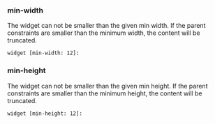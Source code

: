 ### min-width

The widget can not be smaller than the given min width.
If the parent constraints are smaller than the minimum width, the content will
be truncated.

```
widget [min-width: 12]:
```

### min-height

The widget can not be smaller than the given min height.
If the parent constraints are smaller than the minimum height, the content will
be truncated.

```
widget [min-height: 12]:
```


